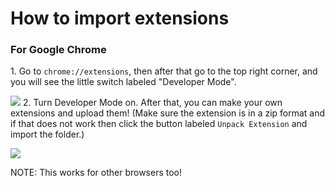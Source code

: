 # How to import extensions
<h3>For Google Chrome</h3>
1. Go to <code>chrome://extensions</code>, then after that go to the top right corner, and you will see the little switch labeled "Developer Mode".</p>
<img src="https://user-images.githubusercontent.com/77994742/109062482-fbc3bf80-76b5-11eb-8289-d0c33d04546b.png">
2. Turn Developer Mode on. After that, you can make your own extensions and upload them! (Make sure the extension is in a zip format and if that does not work then click the button labeled <code>Unpack Extension</code> and import the folder.)</P>
<img src="https://user-images.githubusercontent.com/77994742/109063807-9cff4580-76b7-11eb-9aba-016d04a1e008.png">
<P>NOTE: This works for other browsers too!</p>
